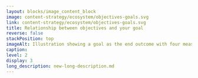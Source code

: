 ```yaml
---
layout: blocks/image_content_block
image: content-strategy/ecosystem/objectives-goals.svg
link: content-strategy/ecosystem/objectives-goals.svg
title: Relationship between objectives and your goal
reverse: false
stackPosition: top
imageAlt: Illustration showing a goal as the end outcome with four measurable objectives on the path to achieving that goal.
caption: 
level: 2
display: 3
long_description: new-long-description.md
---
```


